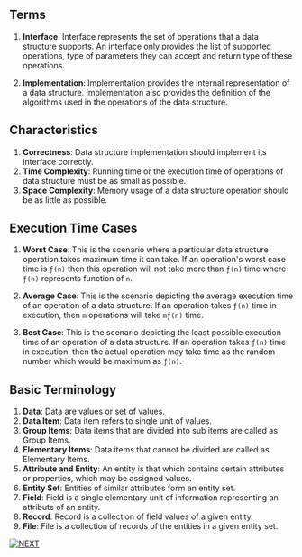 <!--
Author: chankruze (chankruze@geekofia.in)
Created: Sat Sep 26 2020 19:12:05 GMT+0530 (India Standard Time)

Copyright (c) Geekofia 2020 and beyond
-->

## Terms

1. **Interface**: Interface represents the set of operations that a data structure supports. An interface only provides the list of supported operations, type of parameters they can accept and return type of these operations.

1. **Implementation**: Implementation provides the internal representation of a data structure. Implementation also provides the definition of the algorithms used in the operations of the data structure.

## Characteristics

1. **Correctness**: Data structure implementation should implement its interface correctly.
1. **Time Complexity**: Running time or the execution time of operations of data structure must be as small as possible.
1. **Space Complexity**: Memory usage of a data structure operation should be as little as possible.

## Execution Time Cases

1. **Worst Case**: This is the scenario where a particular data structure operation takes maximum time it can take. If an operation's worst case time is `ƒ(n)` then this operation will not take more than `ƒ(n)` time where `ƒ(n)` represents function of `n`.

1. **Average Case**: This is the scenario depicting the average execution time of an operation of a data structure. If an operation takes `ƒ(n)` time in execution, then `m` operations will take `mƒ(n)` time.

1. **Best Case**: This is the scenario depicting the least possible execution time of an operation of a data structure. If an operation takes `ƒ(n)` time in execution, then the actual operation may take time as the random number which would be maximum as `ƒ(n)`.

## Basic Terminology

1. **Data**: Data are values or set of values.
1. **Data Item**: Data item refers to single unit of values.
1. **Group Items**: Data items that are divided into sub items are called as Group Items.
1. **Elementary Items**: Data items that cannot be divided are called as Elementary Items.
1. **Attribute and Entity**: An entity is that which contains certain attributes or properties, which may be assigned values.
1. **Entity Set**: Entities of similar attributes form an entity set.
1. **Field**: Field is a single elementary unit of information representing an attribute of an entity.
1. **Record**: Record is a collection of field values of a given entity.
1. **File**: File is a collection of records of the entities in a given entity set.


[![NEXT](https://res.cloudinary.com/chankruze/image/upload/v1601127572/github/next.png)](../Algorithms/Basics)
